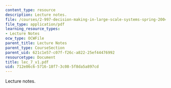 ```yaml
---
content_type: resource
description: Lecture notes.
file: /courses/2-997-decision-making-in-large-scale-systems-spring-2004/712e86c6571618f73c085f8da5a897cd_lec_7_v1.pdf
file_type: application/pdf
learning_resource_types:
- Lecture Notes
ocw_type: OCWFile
parent_title: Lecture Notes
parent_type: CourseSection
parent_uid: 621c1e57-c07f-f26c-a822-25ef44476992
resourcetype: Document
title: lec_7_v1.pdf
uid: 712e86c6-5716-18f7-3c08-5f8da5a897cd
---
```

Lecture notes.

